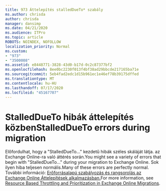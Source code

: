 ```yaml
---
title: 973 Áttelepítés stalledDueTo* szabály
ms.author: chrisda
author: chrisda
manager: dansimp
ms.date: 04/21/2020
ms.audience: ITPro
ms.topic: article
ROBOTS: NOINDEX, NOFOLLOW
localization_priority: Normal
ms.custom:
- "973"
- "3500008"
ms.assetid: e8448771-3828-43d0-b17d-0c2c87377bf2
ms.openlocfilehash: 8ee0bc2230f013f4bf38ad29bbcde217165ba71e
ms.sourcegitcommit: 5eb4fad2edc1d15b961ec1e46ef78b39175dffed
ms.translationtype: MT
ms.contentlocale: hu-HU
ms.lasthandoff: 07/17/2020
ms.locfileid: "45167707"
---
```

# <a name="stalleddueto-errors-during-migration"></a><span data-ttu-id="d8a3d-102">StalledDueTo hibák áttelepítés közben</span><span class="sxs-lookup"><span data-stu-id="d8a3d-102">StalledDueTo errors during migration</span></span>

<span data-ttu-id="d8a3d-103">Előfordulhat, hogy a "StalledDueTo..." kezdetű hibák széles skáláját látja. az Exchange Online-ra való áttérés során.</span><span class="sxs-lookup"><span data-stu-id="d8a3d-103">You might see a variety of errors that begin with "StalledDueTo…" during your migration to Exchange Online.</span></span> <span data-ttu-id="d8a3d-104">Sok ilyen hiba teljesen normális.</span><span class="sxs-lookup"><span data-stu-id="d8a3d-104">Many of these errors are perfectly normal.</span></span> <span data-ttu-id="d8a3d-105">További információ: [Erőforrásalapú szabályozás és rangsorolás az Exchange Online Áttelepítések alkalmazásban.](https://techcommunity.microsoft.com/t5/exchange-team-blog/resource-based-throttling-and-prioritization-in-exchange-online/ba-p/608020)</span><span class="sxs-lookup"><span data-stu-id="d8a3d-105">For more information, see [Resource Based Throttling and Prioritization in Exchange Online Migrations](https://techcommunity.microsoft.com/t5/exchange-team-blog/resource-based-throttling-and-prioritization-in-exchange-online/ba-p/608020).</span></span>
